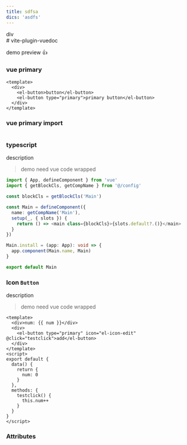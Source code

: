 ```yaml
---
title: sdfsa
dics: 'asdfs'
---
```


<div>div</div>
# vite-plugin-vuedoc

demo preview
:+1:

### vue primary

```vue demo
<template>
  <div>
    <el-button>button</el-button>
    <el-button type="primary">primary button</el-button>
  </div>
</template>
```

### vue primary import

```vue demo file=./test.vue

```

### typescript

description

> demo need vue code wrapped

```typescript test
import { App, defineComponent } from 'vue'
import { getBlockCls, getCompName } from '@/config'

const blockCls = getBlockCls('Main')

const Main = defineComponent({
  name: getCompName('Main'),
  setup(_, { slots }) {
    return () => <main class={blockCls}>{slots.default?.()}</main>
  }
})

Main.install = (app: App): void => {
  app.component(Main.name, Main)
}

export default Main
```

### Icon `Button`

description

> demo need vue code wrapped

```vue
<template>
  <div>num: {{ num }}</div>
  <div>
    <el-button type="primary" icon="el-icon-edit" @click="testclick">add</el-button>
  </div>
</template>
<script>
export default {
  data() {
    return {
      num: 0
    }
  },
  methods: {
    testclick() {
      this.num++
    }
  }
}
</script>
```

### Attributes
